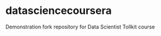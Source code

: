 datasciencecoursera
===================

Demonstration fork repository for Data Scientist Tollkit course
